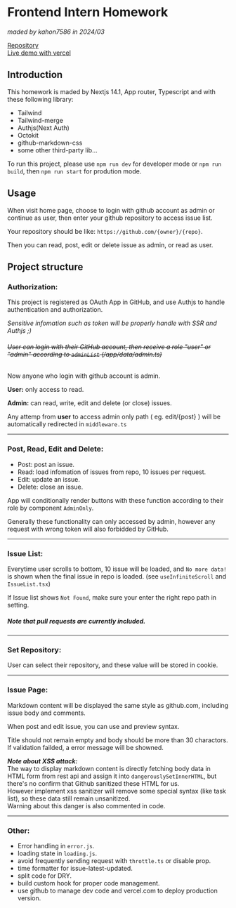 <!-- ctrl + shift + v to preview -->
<!-- ctrl + k, then press v to split -->

# Frontend Intern Homework

_maded by kahon7586 in 2024/03_

[Repository](https://github.com/kahon7586/dcard-git-oauth)  
[Live demo with vercel](https://dcard-git-oauth.vercel.app/)

## Introduction

This homework is maded by Nextjs 14.1, App router, Typescript and with these following library:

- Tailwind
- Tailwind-merge
- Authjs(Next Auth)
- Octokit
- github-markdown-css
- some other third-party lib...

To run this project, please use `npm run dev` for developer mode or `npm run build`, then `npm run start` for prodution mode.

## Usage

When visit home page, choose to login with github account as admin or continue as user, then enter your github repository to access issue list.

Your repository should be like: `https://github.com/{owner}/{repo}`.

Then you can read, post, edit or delete issue as admin, or read as user.

## Project structure

### **Authorization:**

This project is registered as OAuth App in GitHub, and use Authjs to handle authentication and authorization.

_Sensitive infomation such as token will be properly handle with SSR and Authjs ;)_

###### ~~User can login with their GitHub account, then receive a role "user" or "admin" according to `adminList` (/app/data/admin.ts)~~

Now anyone who login with github account is admin.

**User:** only access to read.

**Admin:** can read, write, edit and delete (or close) issues.

Any attemp from **user** to access admin only path ( eg. edit/{post} ) will be automatically redirected in `middleware.ts`

---

### **Post, Read, Edit and Delete:**

- Post: post an issue.
- Read: load infomation of issues from repo, 10 issues per request.
- Edit: update an issue.
- Delete: close an issue.

App will conditionally render buttons with these function according to their role by component `AdminOnly`.

Generally these functionality can only accessed by admin, however any request with wrong token will also forbidded by GitHub.

---

### **Issue List:**

Everytime user scrolls to bottom, 10 issue will be loaded, and `No more data!` is shown when the final issue in repo is loaded. (see `useInfiniteScroll` and `IssueList.tsx`)

If Issue list shows `Not Found`, make sure your enter the right repo path in setting.

##### Note that pull requests are currently included.

---

### **Set Repository:**

User can select their repository, and these value will be stored in cookie.

---

### **Issue Page:**

Markdown content will be displayed the same style as github.com, including issue body and comments.

When post and edit issue, you can use and preview syntax.

Title should not remain empty and body should be more than 30 charactors. If validation failded, a error message will be showned.

**_Note about XSS attack:_**  
The way to display markdown content is directly fetching body data in HTML form from rest api and assign it into `dangerouslySetInnerHTML`, but there's no confirm that Github sanitized these HTML for us.  
However implement xss sanitizer will remove some special syntax (like task list), so these data still remain unsanitized.  
Warning about this danger is also commented in code.

---

### **Other:**

- Error handling in `error.js`.
- loading state in `loading.js`.
- avoid frequently sending request with `throttle.ts` or disable prop.
- time formatter for issue-latest-updated.
- split code for DRY.
- build custom hook for proper code management.
- use github to manage dev code and vercel.com to deploy production version.
